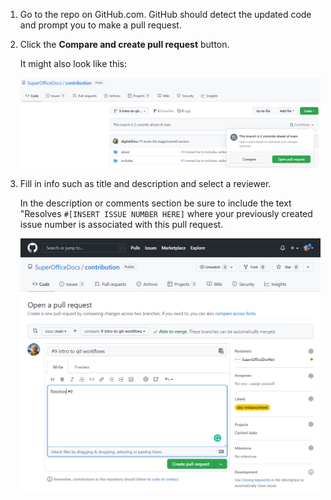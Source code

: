 <!-- markdownlint-disable-file MD041 -->
1. Go to the repo on GitHub.com. GitHub should detect the updated code and prompt you to make a pull request.

2. Click the **Compare and create pull request** button.

    It might also look like this:

    ![Open PR on GitHub -screenshot][img10]

3. Fill in info such as title and description and select a reviewer.

    In the description or comments section be sure to include the text "Resolves `#[INSERT ISSUE NUMBER HERE]` where your previously created issue number is associated with this pull request.

    ![Create PR on GitHub -screenshot][img11]

<!-- Referenced links -->
<!-- Referenced images -->
[img10]: ../media/github-open-pr.png
[img11]: ../media/github-create-pr.png
